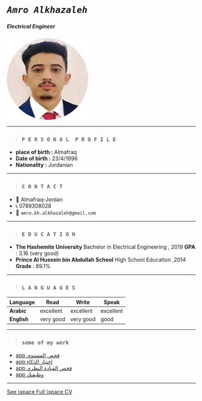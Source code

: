
# *`Amro Alkhazaleh`* 
##### *Electrical Engineer* 
![alt text](amropro.png)


---
> ### `P E R S O N A L  P R O F I L E`
+ **place of birth :** Almafraq
+ **Date of birth  :** 23/4/1996
+ **Nationality    :** Jordanian

---
> ### `C O N T A C T`
+ :wedding: Almafraq-Jordan
+ :telephone_receiver: 0789308028
+ :email: `amro.kh.alkhazaleh@gmail.com`
---
> ### `E D U C A T I O N`
+ **The Hashemite University**
Bachelor in Electrical
Engineering , 2019
**GPA** : 3.16 (very good)
+ **Prince Al Hussein bin
Abdullah School**
High School Education
,2014
**Grade** : 89.1%

---
> ### `L A N G U A G E S`

| Language | Read | Write | Speak |
| ----------- | ----------- | ----------- | ----------- |
| **Arabic** | excellent | excellent | excellent |
| **English** | very good | very good |good |

---
> ### `some of my work`

+ [app فحص المستوى](https://play.google.com/store/apps/details?id=com.codeco404.leveltest)
+ [app اختبار الذكاء](https://play.google.com/store/apps/details?id=com.codeco404.iqtest)
+ [app فحص القيادة النظري](https://play.google.com/store/apps/details?id=com.codeco404.drive)
+ [app وظيفتك](https://play.google.com/store/apps/details?id=com.codeco404.wazefatak)

---
[See \space Full \space CV](https://github.com/amrokh1996/my-first-repo/blob/c3396c480a79dcdf5d09799de939cb4be697a792/amrocv.jpg)


